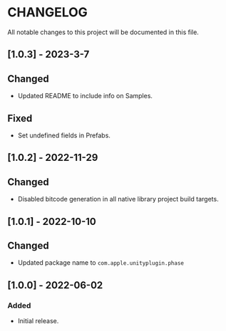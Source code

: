 # CHANGELOG
All notable changes to this project will be documented in this file.

## [1.0.3] - 2023-3-7
## Changed
- Updated README to include info on Samples.

## Fixed
- Set undefined fields in Prefabs.

## [1.0.2] - 2022-11-29
## Changed
- Disabled bitcode generation in all native library project build targets.

## [1.0.1] - 2022-10-10
## Changed
- Updated package name to `com.apple.unityplugin.phase`

## [1.0.0] - 2022-06-02
### Added
- Initial release.
